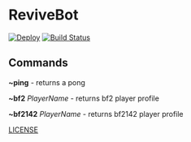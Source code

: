 # ReviveBot

[![Deploy](https://www.herokucdn.com/deploy/button.svg)](https://heroku.com/deploy?template=https://github.com/ReviveNetwork/ReviveBot/tree/master)
[![Build Status](https://travis-ci.org/ReviveNetwork/ReviveBot.svg?branch=master)](https://travis-ci.org/ReviveNetwork/ReviveBot)

## Commands 
 **~ping** - returns a pong 
 
 **~bf2** *PlayerName* - returns bf2 player profile
 
 **~bf2142** *PlayerName* - returns bf2142 player profile
 
[LICENSE](../blob/master/LICENSE)
